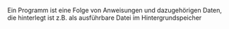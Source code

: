 Ein Programm ist eine Folge von Anweisungen und dazugehörigen Daten, die hinterlegt ist z.B. als ausführbare Datei im Hintergrundspeicher